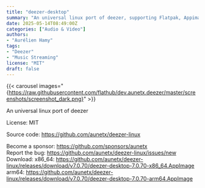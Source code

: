 ```yaml
---
title: "deezer-desktop"
summary: "An universal linux port of deezer, supporting Flatpak, Appimage, Snap, RPM, DEB."
date: 2025-05-14T08:49:00Z
categories: ["Audio & Video"]
authors:
- "Aurélien Hamy"
tags: 
- "Deezer"
- "Music Streaming"
license: "MIT"
draft: false
---
```


{{< carousel images="{https://raw.githubusercontent.com/flathub/dev.aunetx.deezer/master/screenshots/screenshot_dark.png}" >}}

An universal linux port of deezer

License: MIT

Source code: <https://github.com/aunetx/deezer-linux>

Become a sponsor: <https://github.com/sponsors/aunetx>  
Report the bug: <https://github.com/aunetx/deezer-linux/issues/new>  
Download:   x86_64: <https://github.com/aunetx/deezer-linux/releases/download/v7.0.70/deezer-desktop-7.0.70-x86_64.AppImage>  
            arm64: <https://github.com/aunetx/deezer-linux/releases/download/v7.0.70/deezer-desktop-7.0.70-arm64.AppImage>

